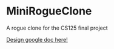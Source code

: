 # MiniRogueClone
A rogue clone for the CS125 final project

[Design google doc here!](https://docs.google.com/document/d/1rKv2vrRcfjQBXtfku5ual4GlLZfDdz_5deABF4XkNSA/edit)

